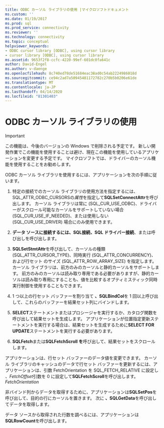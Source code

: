 ```yaml
---
title: ODBC カーソル ライブラリの使用 |マイクロソフトドキュメント
ms.custom: ''
ms.date: 01/19/2017
ms.prod: sql
ms.prod_service: connectivity
ms.reviewer: ''
ms.technology: connectivity
ms.topic: conceptual
helpviewer_keywords:
- ODBC cursor library [ODBC], using cursor library
- cursor library [ODBC], using cursor library
ms.assetid: 9653f2f8-ccfc-4220-99ef-601dc0fa641c
author: David-Engel
ms.author: v-daenge
ms.openlocfilehash: 8c740ed78de51684eac38ad0c54ab2224986018d
ms.sourcegitcommit: ce94c2ad7a50945481172782c270b5b0206e61de
ms.translationtype: MT
ms.contentlocale: ja-JP
ms.lasthandoff: 04/14/2020
ms.locfileid: "81301403"
---
```

# <a name="using-the-odbc-cursor-library"></a>ODBC カーソル ライブラリの使用
> [!IMPORTANT]  
>  この機能は、今後のバージョンの Windows で削除される予定です。 新しい開発作業でこの機能を使用することは避け、現在この機能を使用しているアプリケーションを変更する予定です。 マイクロソフトでは、ドライバーのカーソル機能を使用することをお勧めします。  
  
 ODBC カーソル ライブラリを使用するには、アプリケーションを次の手順に従います。  
  
1.  特定の接続でのカーソル ライブラリの使用方法を指定するには、SQL_ATTR_ODBC_CURSORSの*属性*を指定して**SQLSetConnectAttr**を呼び出します。 カーソル ライブラリは常に (SQL_CUR_USE_ODBC)、ドライバーがスクロール可能なカーソルをサポートしていない場合 (SQL_CUR_USE_IF_NEEDED)、または使用しない (SQL_CUR_USE_DRIVER) 場合にのみ使用できます。  
  
2.  **データ ソースに接続するには、SQL****接続****、SQL ドライバー接続**、または呼び出しを呼び出します。  
  
3.  **SQLSetStmtAttr**を呼び出して、カーソルの種類 (SQL_ATTR_CURSOR_TYPE)、同時実行 (SQL_ATTR_CONCURRENCY)、および行セット のサイズ (SQL_ATTR_ROW_ARRAY_SIZE) を指定します。 カーソル ライブラリは、前方のみのカーソルと静的カーソルをサポートします。 前方のみのカーソルは読み取り専用である必要がありますが、静的カーソルは読み取り専用にすることも、値を比較するオプティミスティック同時実行制御を使用することもできます。  
  
4.  1 つ以上の行セット バッファーを割り当て **、SQLBindCol**を 1 回以上呼び出して、これらのバッファーを結果セット列にバインドします。  
  
5.  **SELECT**ステートメントまたはプロシージャを実行するか、カタログ関数を呼び出して結果セットを生成します。 アプリケーションが位置指定更新ステートメントを実行する場合は、結果セットを生成するために**SELECT FOR UPDATE**ステートメントを実行する必要があります。  
  
6.  **SQLFetch**または**SQLFetchScroll を**呼び出して、結果セットをスクロールします。  
  
 アプリケーションは、行セット バッファーのデータ値を変更できます。 カーソル ライブラリのキャッシュのデータで行セット バッファーを更新するには、アプリケーションは、引数 FetchOrientation を SQL_FETCH_RELATIVE に設定し *、FetchOffset*引数を 0 に設定して**SQLFetchScroll**を呼び出します。 *FetchOrientation*  
  
 非バインド列からデータを取得するために、アプリケーションは**SQLSetPos**を呼び出して、目的の行にカーソルを置きます。 次に **、SQLGetData**を呼び出してデータを取得します。  
  
 データ ソースから取得された行数を調べるには、アプリケーションは**SQLRowCount**を呼び出します。
